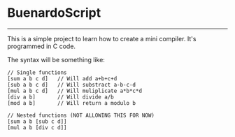 # BuenardoScript

---

This is a simple project to learn how to create a mini compiler.
It's programmed in C code.

The syntax will be something like:
```
// Single functions
[sum a b c d]   // Will add a+b+c+d
[sub a b c d]   // Will substract a-b-c-d
[mul a b c d]   // Will muliplicate a*b*c*d
[div a b]       // Will divide a/b
[mod a b]       // Will return a modulo b

// Nested functions (NOT ALLOWING THIS FOR NOW)
[sum a b [sub c d]]
[mul a b [div c d]]
```
